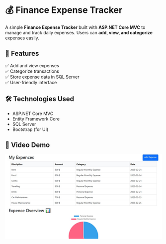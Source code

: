 ﻿# 💰 Finance Expense Tracker  

A simple **Finance Expense Tracker** built with **ASP.NET Core MVC** to manage and track daily expenses. Users can **add, view, and categorize** expenses easily.

## 🚀 Features  
✅ Add and view expenses  
✅ Categorize transactions  
✅ Store expense data in SQL Server  
✅ User-friendly interface  

## 🛠️ Technologies Used  
- ASP.NET Core MVC  
- Entity Framework Core  
- SQL Server  
- Bootstrap (for UI)  

## 🎥 Video Demo  
[![Watch the video](Data/Media/thumbnail.jpg)](Data/Media/vid.mp4)  
